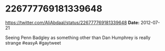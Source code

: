 # 226777769181339648
https://twitter.com/AliAbdaal/status/226777769181339648
**Date:** 2012-07-21

Seeing Penn Badgley as something other than Dan Humphrey is really strange #easyA #gaytweet
